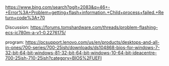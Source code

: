 https://www.bing.com/search?pglt=2083&q=46+-+Error%3A+Problem+getting+flash+information.+Child+process+failed.+Return+code%3A+70

Discussion:
https://forums.tomshardware.com/threads/problem-flashing-ecs-ic780m-a-v1-0.2276175/

program:
https://pcsupport.lenovo.com/us/en/products/desktops-and-all-in-ones/700-series/700-25ish/downloads/ds104868-bios-for-windows-7-32-bit-64-bit-windows-81-32-bit-64-bit-windows-10-64-bit-ideacentre-700-25ish-710-25ish?category=BIOS%2FUEFI
